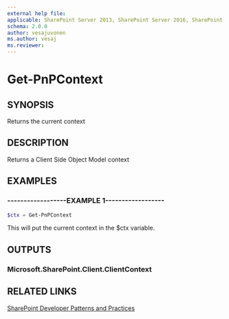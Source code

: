 ```yaml
---
external help file:
applicable: SharePoint Server 2013, SharePoint Server 2016, SharePoint Online
schema: 2.0.0
author: vesajuvonen
ms.author: vesaj
ms.reviewer:
---
```

# Get-PnPContext

## SYNOPSIS
Returns the current context

## DESCRIPTION
Returns a Client Side Object Model context

## EXAMPLES

### ------------------EXAMPLE 1------------------
```powershell
$ctx = Get-PnPContext
```

This will put the current context in the $ctx variable.

## OUTPUTS

### Microsoft.SharePoint.Client.ClientContext

## RELATED LINKS

[SharePoint Developer Patterns and Practices](https://aka.ms/sppnp)
